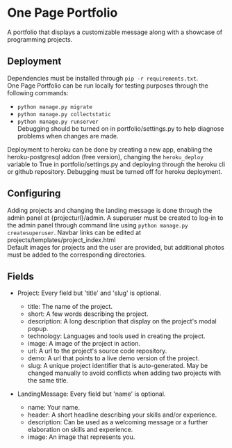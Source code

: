 # One Page Portfolio
A portfolio that displays a customizable message along with a showcase of programming projects.  

## Deployment
Dependencies must be installed through `pip -r requirements.txt`.  
One Page Portfolio can be run locally for testing purposes through the following commands:  
- `python manage.py migrate`
- `python manage.py collectstatic`
- `python manage.py runserver`  
Debugging should be turned on in portfolio/settings.py to help diagnose problems when changes are made.  
  
Deployment to heroku can be done by creating a new app, enabling the heroku-postgresql addon (free version), changing the `heroku_deploy` variable to True in portfolio/settings.py and deploying through the heroku cli or github repository. Debugging must be turned off for heroku deployment.  
  
## Configuring
Adding projects and changing the landing message is done through the admin panel at {projecturl}/admin. A superuser must be created to log-in to the admin panel through command line using `python manage.py createsuperuser`. Navbar links can be edited at projects/templates/project_index.html  
Default images for projects and the user are provided, but additional photos must be added to the corresponding directories.  
  
## Fields
- Project: Every field but 'title' and 'slug' is optional.
  - title: The name of the project.
  - short: A few words describing the project.
  - description: A long description that display on the project's modal popup.
  - technology: Languages and tools used in creating the project.
  - image: A image of the project in action.
  - url: A url to the project's source code repository.
  - demo: A url that points to a live demo version of the project.
  - slug: A unique project identifier that is auto-generated. May be changed manually to avoid conflicts when adding two projects with the same title.  
   
- LandingMessage: Every field but 'name' is optional.
  - name: Your name.
  - header:  A short headline describing your skills and/or experience.
  - description: Can be used as a welcoming message or a further elaboration on skills and experience.
  - image: An image that represents you.
